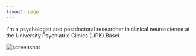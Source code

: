 ```yaml
---
layout: page
---
```


I'm a psychologist and postdoctoral researcher in clinical neuroscience at the University Psychiatric Clinics (UPK) Basel.

![screenshot](https://raw.githubusercontent.com/acschaub/acschaub.github.io/master/images/Anna_Schaub-2023-005_%C2%A9_Samuel_Bramley-WEB%20-%20Kopie.jpg
)
